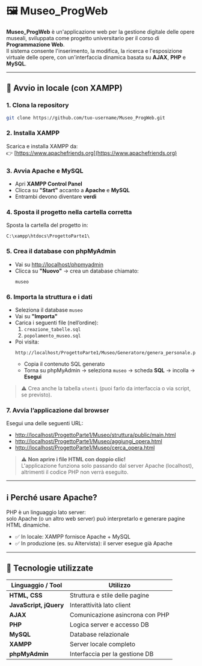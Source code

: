 # 🖼️ Museo_ProgWeb

**Museo_ProgWeb** è un'applicazione web per la gestione digitale delle opere museali, sviluppata come progetto universitario per il corso di **Programmazione Web**.  
Il sistema consente l'inserimento, la modifica, la ricerca e l'esposizione virtuale delle opere, con un'interfaccia dinamica basata su **AJAX**, **PHP** e **MySQL**.

---

## 🚀 Avvio in locale (con XAMPP)

### 1. Clona la repository
```bash
git clone https://github.com/tuo-username/Museo_ProgWeb.git
```

### 2. Installa XAMPP
Scarica e installa XAMPP da:  
👉 [https://www.apachefriends.org](https://www.apachefriends.org)

### 3. Avvia Apache e MySQL
- Apri **XAMPP Control Panel**
- Clicca su **"Start"** accanto a **Apache** e **MySQL**
- Entrambi devono diventare **verdi**

### 4. Sposta il progetto nella cartella corretta
Sposta la cartella del progetto in:
```
C:\xampp\htdocs\ProgettoParte1\
```

### 5. Crea il database con phpMyAdmin
- Vai su [http://localhost/phpmyadmin](http://localhost/phpmyadmin)
- Clicca su **"Nuovo"** → crea un database chiamato:
  ```
  museo
  ```

### 6. Importa la struttura e i dati
- Seleziona il database `museo`
- Vai su **"Importa"**
- Carica i seguenti file (nell’ordine):
  1. `creazione_tabelle.sql`
  2. `popolamento_museo.sql`
- Poi visita:
  ```
  http://localhost/ProgettoParte1/Museo/Generatore/genera_personale.php
  ```
  - Copia il contenuto SQL generato
  - Torna su phpMyAdmin → seleziona `museo` → scheda **SQL** → incolla → **Esegui**

> ⚠️ Crea anche la tabella `utenti` (puoi farlo da interfaccia o via script, se previsto).

### 7. Avvia l’applicazione dal browser
Esegui una delle seguenti URL:
- [http://localhost/ProgettoParte1/Museo/struttura/public/main.html](http://localhost/ProgettoParte1/Museo/struttura/public/main.html)
- [http://localhost/ProgettoParte1/Museo/aggiungi_opera.html](http://localhost/ProgettoParte1/Museo/aggiungi_opera.html)
- [http://localhost/ProgettoParte1/Museo/cerca_opera.html](http://localhost/ProgettoParte1/Museo/cerca_opera.html)

> ⚠️ **Non aprire i file HTML con doppio clic!**  
> L'applicazione funziona solo passando dal server Apache (localhost), altrimenti il codice PHP non verrà eseguito.

---

## ℹ️ Perché usare Apache?

PHP è un linguaggio lato server:  
solo Apache (o un altro web server) può interpretarlo e generare pagine HTML dinamiche.

- ✅ In locale: XAMPP fornisce Apache + MySQL
- ✅ In produzione (es. su Altervista): il server esegue già Apache

---

## 🧰 Tecnologie utilizzate

| Linguaggio / Tool      | Utilizzo                        |
|------------------------|----------------------------------|
| **HTML, CSS**          | Struttura e stile delle pagine  |
| **JavaScript, jQuery** | Interattività lato client        |
| **AJAX**               | Comunicazione asincrona con PHP |
| **PHP**                | Logica server e accesso DB      |
| **MySQL**              | Database relazionale            |
| **XAMPP**              | Server locale completo          |
| **phpMyAdmin**         | Interfaccia per la gestione DB  |
